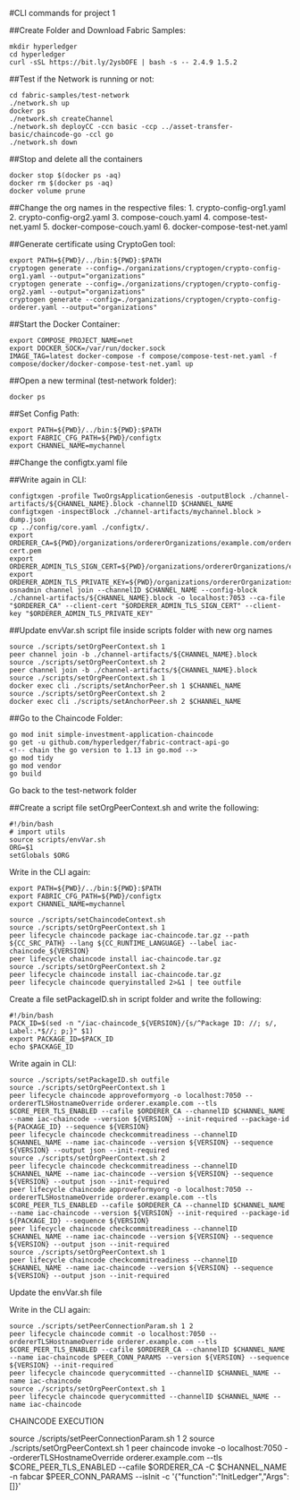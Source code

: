 #CLI commands for project 1

##Create Folder and Download Fabric Samples:

    mkdir hyperledger 
    cd hyperledger 
    curl -sSL https://bit.ly/2ysbOFE | bash -s -- 2.4.9 1.5.2 

##Test if the Network is running or not:

    cd fabric-samples/test-network 
    ./network.sh up 
    docker ps 
    ./network.sh createChannel 
    ./network.sh deployCC -ccn basic -ccp ../asset-transfer-basic/chaincode-go -ccl go 
    ./network.sh down 

##Stop and delete all the containers

    docker stop $(docker ps -aq) 
    docker rm $(docker ps -aq) 
    docker volume prune 

##Change the org names in the respective files:
    1. crypto-config-org1.yaml
    2. crypto-config-org2.yaml
    3. compose-couch.yaml
    4. compose-test-net.yaml
    5. docker-compose-couch.yaml
    6. docker-compose-test-net.yaml

##Generate certificate using CryptoGen tool:

    export PATH=${PWD}/../bin:${PWD}:$PATH 
    cryptogen generate --config=./organizations/cryptogen/crypto-config-org1.yaml --output="organizations" 
    cryptogen generate --config=./organizations/cryptogen/crypto-config-org2.yaml --output="organizations" 
    cryptogen generate --config=./organizations/cryptogen/crypto-config-orderer.yaml --output="organizations" 

##Start the Docker Container:

    export COMPOSE_PROJECT_NAME=net  
    export DOCKER_SOCK=/var/run/docker.sock 
    IMAGE_TAG=latest docker-compose -f compose/compose-test-net.yaml -f compose/docker/docker-compose-test-net.yaml up 

##Open a new terminal (test-network folder):

    docker ps

##Set Config Path:

    export PATH=${PWD}/../bin:${PWD}:$PATH 
    export FABRIC_CFG_PATH=${PWD}/configtx 
    export CHANNEL_NAME=mychannel 

##Change the configtx.yaml file

##Write again in CLI:

    configtxgen -profile TwoOrgsApplicationGenesis -outputBlock ./channel-artifacts/${CHANNEL_NAME}.block -channelID $CHANNEL_NAME
    configtxgen -inspectBlock ./channel-artifacts/mychannel.block > dump.json 
    cp ../config/core.yaml ./configtx/. 
    export ORDERER_CA=${PWD}/organizations/ordererOrganizations/example.com/orderers/orderer.example.com/msp/tlscacerts/tlsca.example.com-cert.pem 
    export ORDERER_ADMIN_TLS_SIGN_CERT=${PWD}/organizations/ordererOrganizations/example.com/orderers/orderer.example.com/tls/server.crt 
    export ORDERER_ADMIN_TLS_PRIVATE_KEY=${PWD}/organizations/ordererOrganizations/example.com/orderers/orderer.example.com/tls/server.key 
    osnadmin channel join --channelID $CHANNEL_NAME --config-block ./channel-artifacts/${CHANNEL_NAME}.block -o localhost:7053 --ca-file "$ORDERER_CA" --client-cert "$ORDERER_ADMIN_TLS_SIGN_CERT" --client-key "$ORDERER_ADMIN_TLS_PRIVATE_KEY" 

##Update envVar.sh script file inside scripts folder with new org names 

    source ./scripts/setOrgPeerContext.sh 1 
    peer channel join -b ./channel-artifacts/${CHANNEL_NAME}.block 
    source ./scripts/setOrgPeerContext.sh 2 
    peer channel join -b ./channel-artifacts/${CHANNEL_NAME}.block 
    source ./scripts/setOrgPeerContext.sh 1 
    docker exec cli ./scripts/setAnchorPeer.sh 1 $CHANNEL_NAME 
    source ./scripts/setOrgPeerContext.sh 2 
    docker exec cli ./scripts/setAnchorPeer.sh 2 $CHANNEL_NAME 

##Go to the Chaincode Folder:

    go mod init simple-investment-application-chaincode 
    go get -u github.com/hyperledger/fabric-contract-api-go 
    <!-- chain the go version to 1.13 in go.mod -->
    go mod tidy 
    go mod vendor 
    go build 

Go back to the test-network folder

##Create a script file setOrgPeerContext.sh and write the following:

    #!/bin/bash 
    # import utils 
    source scripts/envVar.sh 
    ORG=$1  
    setGlobals $ORG 

Write in the CLI again:

    export PATH=${PWD}/../bin:${PWD}:$PATH
    export FABRIC_CFG_PATH=${PWD}/configtx
    export CHANNEL_NAME=mychannel

    source ./scripts/setChaincodeContext.sh
    source ./scripts/setOrgPeerContext.sh 1 
    peer lifecycle chaincode package iac-chaincode.tar.gz --path ${CC_SRC_PATH} --lang ${CC_RUNTIME_LANGUAGE} --label iac-chaincode_${VERSION} 
    peer lifecycle chaincode install iac-chaincode.tar.gz 
    source ./scripts/setOrgPeerContext.sh 2 
    peer lifecycle chaincode install iac-chaincode.tar.gz 
    peer lifecycle chaincode queryinstalled 2>&1 | tee outfile 

Create a file setPackageID.sh in script folder and write the following:

    #!/bin/bash
    PACK_ID=$(sed -n "/iac-chaincode_${VERSION}/{s/^Package ID: //; s/, Label:.*$//; p;}" $1) 
    export PACKAGE_ID=$PACK_ID 
    echo $PACKAGE_ID 

Write again in CLI:

    source ./scripts/setPackageID.sh outfile 
    source ./scripts/setOrgPeerContext.sh 1 
    peer lifecycle chaincode approveformyorg -o localhost:7050 --ordererTLSHostnameOverride orderer.example.com --tls $CORE_PEER_TLS_ENABLED --cafile $ORDERER_CA --channelID $CHANNEL_NAME --name iac-chaincode --version ${VERSION} --init-required --package-id ${PACKAGE_ID} --sequence ${VERSION} 
    peer lifecycle chaincode checkcommitreadiness --channelID $CHANNEL_NAME --name iac-chaincode --version ${VERSION} --sequence ${VERSION} --output json --init-required 
    source ./scripts/setOrgPeerContext.sh 2
    peer lifecycle chaincode checkcommitreadiness --channelID $CHANNEL_NAME --name iac-chaincode --version ${VERSION} --sequence ${VERSION} --output json --init-required
    peer lifecycle chaincode approveformyorg -o localhost:7050 --ordererTLSHostnameOverride orderer.example.com --tls $CORE_PEER_TLS_ENABLED --cafile $ORDERER_CA --channelID $CHANNEL_NAME --name iac-chaincode --version ${VERSION} --init-required --package-id ${PACKAGE_ID} --sequence ${VERSION}
    peer lifecycle chaincode checkcommitreadiness --channelID $CHANNEL_NAME --name iac-chaincode --version ${VERSION} --sequence ${VERSION} --output json --init-required
    source ./scripts/setOrgPeerContext.sh 1
    peer lifecycle chaincode checkcommitreadiness --channelID $CHANNEL_NAME --name iac-chaincode --version ${VERSION} --sequence ${VERSION} --output json --init-required

Update the envVar.sh file

Write in the CLI again:

    source ./scripts/setPeerConnectionParam.sh 1 2
    peer lifecycle chaincode commit -o localhost:7050 --ordererTLSHostnameOverride orderer.example.com --tls $CORE_PEER_TLS_ENABLED --cafile $ORDERER_CA --channelID $CHANNEL_NAME --name iac-chaincode $PEER_CONN_PARAMS --version ${VERSION} --sequence ${VERSION} --init-required
    peer lifecycle chaincode querycommitted --channelID $CHANNEL_NAME --name iac-chaincode
    source ./scripts/setOrgPeerContext.sh 1
    peer lifecycle chaincode querycommitted --channelID $CHANNEL_NAME --name iac-chaincode


CHAINCODE EXECUTION

source ./scripts/setPeerConnectionParam.sh 1 2
source ./scripts/setOrgPeerContext.sh 1
peer chaincode invoke -o localhost:7050 --ordererTLSHostnameOverride orderer.example.com --tls $CORE_PEER_TLS_ENABLED --cafile $ORDERER_CA -C $CHANNEL_NAME -n fabcar $PEER_CONN_PARAMS --isInit -c '{"function":"InitLedger","Args":[]}'
